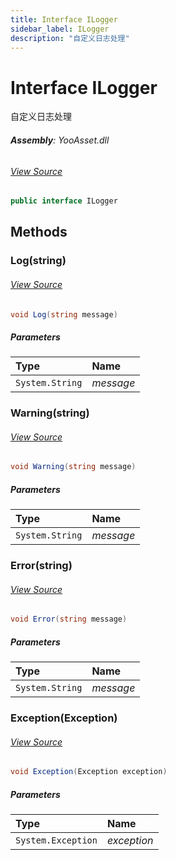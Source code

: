 ```yaml
---
title: Interface ILogger
sidebar_label: ILogger
description: "自定义日志处理"
---
```

# Interface ILogger
自定义日志处理

###### **Assembly**: YooAsset.dll
###### [View Source](https://github.com/tuyoogame/YooAsset/blob/main/Assets/YooAsset/Runtime/Utility/YooLogger.cs#L8)
```csharp title="Declaration"
public interface ILogger
```
## Methods
### Log(string)

###### [View Source](https://github.com/tuyoogame/YooAsset/blob/main/Assets/YooAsset/Runtime/Utility/YooLogger.cs#L10)
```csharp title="Declaration"
void Log(string message)
```

##### Parameters

| Type | Name |
|:--- |:--- |
| `System.String` | *message* |

### Warning(string)

###### [View Source](https://github.com/tuyoogame/YooAsset/blob/main/Assets/YooAsset/Runtime/Utility/YooLogger.cs#L11)
```csharp title="Declaration"
void Warning(string message)
```

##### Parameters

| Type | Name |
|:--- |:--- |
| `System.String` | *message* |

### Error(string)

###### [View Source](https://github.com/tuyoogame/YooAsset/blob/main/Assets/YooAsset/Runtime/Utility/YooLogger.cs#L12)
```csharp title="Declaration"
void Error(string message)
```

##### Parameters

| Type | Name |
|:--- |:--- |
| `System.String` | *message* |

### Exception(Exception)

###### [View Source](https://github.com/tuyoogame/YooAsset/blob/main/Assets/YooAsset/Runtime/Utility/YooLogger.cs#L13)
```csharp title="Declaration"
void Exception(Exception exception)
```

##### Parameters

| Type | Name |
|:--- |:--- |
| `System.Exception` | *exception* |

